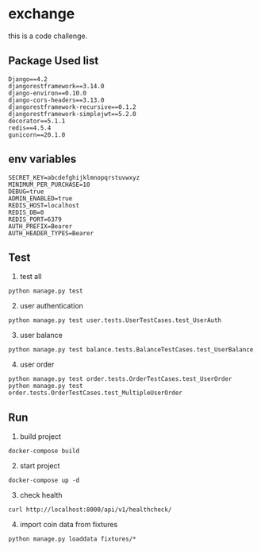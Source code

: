 # exchange

this is a code challenge.

## Package Used list
```
Django==4.2
djangorestframework==3.14.0
django-environ==0.10.0
django-cors-headers==3.13.0
djangorestframework-recursive==0.1.2
djangorestframework-simplejwt==5.2.0
decorator==5.1.1
redis==4.5.4
gunicorn==20.1.0
```

## env variables
```
SECRET_KEY=abcdefghijklmnopqrstuvwxyz
MINIMUM_PER_PURCHASE=10
DEBUG=true
ADMIN_ENABLED=true
REDIS_HOST=localhost
REDIS_DB=0
REDIS_PORT=6379
AUTH_PREFIX=Bearer
AUTH_HEADER_TYPES=Bearer
```

## Test

1. test all
```
python manage.py test
```

2. user authentication
```
python manage.py test user.tests.UserTestCases.test_UserAuth
```

3.  user balance
```
python manage.py test balance.tests.BalanceTestCases.test_UserBalance
```

4. user order
```
python manage.py test order.tests.OrderTestCases.test_UserOrder
python manage.py test order.tests.OrderTestCases.test_MultipleUserOrder
```

## Run

1. build project
```
docker-compose build
```

2. start project
```
docker-compose up -d
```

3. check health
```
curl http://localhost:8000/api/v1/healthcheck/
```

4. import coin data from fixtures
```
python manage.py loaddata fixtures/*
```
